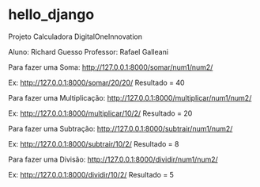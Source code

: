 ﻿# hello_django﻿
Projeto Calculadora DigitalOneInnovation

Aluno: Richard Guesso
Professor: Rafael Galleani



Para fazer uma Soma: http://127.0.0.1:8000/somar/num1/num2/

Ex: http://127.0.0.1:8000/somar/20/20/
Resultado = 40


Para fazer uma Multiplicação: http://127.0.0.1:8000/multiplicar/num1/num2/

Ex: http://127.0.0.1:8000/multiplicar/10/2/
Resultado = 20


Para fazer uma Subtração: http://127.0.0.1:8000/subtrair/num1/num2/

Ex: http://127.0.0.1:8000/subtrair/10/2/
Resultado = 8


Para fazer uma Divisão: http://127.0.0.1:8000/dividir/num1/num2/

Ex: http://127.0.0.1:8000/dividir/10/2/
Resultado = 5
